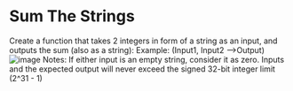 # Sum The Strings
Create a function that takes 2 integers in form of a string as an input, and outputs the sum (also as a string):
Example: (Input1, Input2 -->Output)
![image](https://user-images.githubusercontent.com/72622378/179363067-0c5c1f53-294c-46b8-b749-21de34fdc6c7.png)
Notes:
If either input is an empty string, consider it as zero.
Inputs and the expected output will never exceed the signed 32-bit integer limit (2^31 - 1)
